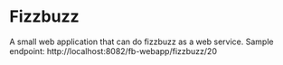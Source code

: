 # Fizzbuzz
A small web application that can do fizzbuzz as a web service.
Sample endpoint:
http://localhost:8082/fb-webapp/fizzbuzz/20
